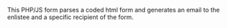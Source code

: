 This PHP/JS form parses a coded html form and generates an email to the enlistee and a specific recipient of the form.